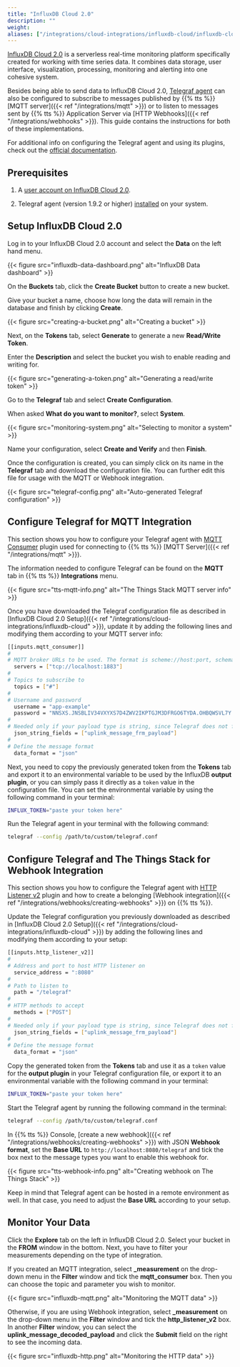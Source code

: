 ```yaml
---
title: "InfluxDB Cloud 2.0"
description: ""
weight: 
aliases: ["/integrations/cloud-integrations/influxdb-cloud/influxdb-cloud-setup", "/integrations/cloud-integrations/influxdb-cloud/telegraf-setup/telegraf-mqtt-setup", "/integrations/cloud-integrations/influxdb-cloud/telegraf-setup/telegraf-http-setup"]
---
```


[InfluxDB Cloud 2.0](https://v2.docs.influxdata.com/v2.0/get-started/) is a serverless real-time monitoring platform specifically created for working with time series data. It combines data storage, user interface, visualization, processing, monitoring and alerting into one cohesive system. 

<!--more-->

Besides being able to send data to InfluxDB Cloud 2.0, [Telegraf agent](https://www.influxdata.com/time-series-platform/telegraf/) can also be configured to subscribe to messages published by {{% tts %}} [MQTT server]({{< ref "/integrations/mqtt" >}}) or to listen to messages sent by {{% tts %}} Application Server via [HTTP Webhooks]({{< ref "/integrations/webhooks" >}}). This guide contains the instructions for both of these implementations.

For additional info on configuring the Telegraf agent and using its plugins, check out the [official documentation](https://v2.docs.influxdata.com/v2.0/write-data/no-code/use-telegraf/).

## Prerequisites

1. A [user account on InfluxDB Cloud 2.0](https://cloud2.influxdata.com/signup).

2. Telegraf agent (version 1.9.2 or higher) [installed](https://portal.influxdata.com/downloads/) on your system.

## Setup InfluxDB Cloud 2.0

Log in to your InfluxDB Cloud 2.0 account and select the **Data** on the left hand menu. 

{{< figure src="influxdb-data-dashboard.png" alt="InfluxDB Data dashboard" >}}

On the **Buckets** tab, click the **Create Bucket** button to create a new bucket.

Give your bucket a name, choose how long the data will remain in the database and finish by clicking **Create**.

{{< figure src="creating-a-bucket.png" alt="Creating a bucket" >}}

Next, on the **Tokens** tab, select **Generate** to generate a new **Read/Write Token**.

Enter the **Description** and select the bucket you wish to enable reading and writing for.

{{< figure src="generating-a-token.png" alt="Generating a read/write token" >}}

Go to the **Telegraf** tab and select **Create Configuration**. 

When asked **What do you want to monitor?**, select **System**. 

{{< figure src="monitoring-system.png" alt="Selecting to monitor a system" >}}

Name your configuration, select **Create and Verify** and then **Finish**.

Once the configuration is created, you can simply click on its name in the **Telegraf** tab and download the configuration file. You can further edit this file for usage with the MQTT or Webhook integration.

{{< figure src="telegraf-config.png" alt="Auto-generated Telegraf configuration" >}}

## Configure Telegraf for MQTT Integration

This section shows you how to configure your Telegraf agent with [MQTT Consumer](https://github.com/influxdata/telegraf/tree/master/plugins/inputs/mqtt_consumer) plugin used for connecting to {{% tts %}} [MQTT Server]({{< ref "/integrations/mqtt" >}}).

The information needed to configure Telegraf can be found on the **MQTT** tab in {{% tts %}} **Integrations** menu.

{{< figure src="tts-mqtt-info.png" alt="The Things Stack MQTT server info" >}}

Once you have downloaded the Telegraf configuration file as described in [InfluxDB Cloud 2.0 Setup]({{< ref "/integrations/cloud-integrations/influxdb-cloud" >}}), update it by adding the following lines and modifying them according to your MQTT server info:

```bash
[[inputs.mqtt_consumer]]
#
# MQTT broker URLs to be used. The format is scheme://host:port, schema can be tcp, ssl, or ws.
  servers = ["tcp://localhost:1883"]
#
# Topics to subscribe to
  topics = ["#"]
#
# Username and password
  username = "app-example"
  password = "NNSXS.JNSBLIV34VXYXS7D4ZWV2IKPTGJM3DFRGO6TYDA.OHBQWSVL7Y.........."
#
# Needed only if your payload type is string, since Telegraf does not forward data of this type by default
  json_string_fields = ["uplink_message_frm_payload"]
#
# Define the message format
  data_format = "json"
```

Next, you need to copy the previously generated token from the **Tokens** tab and export it to an environmental variable to be used by the InfluxDB **output plugin**, or you can simply pass it directly as a `token` value in the configuration file. You can set the environmental variable by using the following command in your terminal:

```bash
INFLUX_TOKEN="paste your token here"
```

Run the Telegraf agent in your terminal with the following command:

```bash
telegraf --config /path/to/custom/telegraf.conf
```

## Configure Telegraf and The Things Stack for Webhook Integration

This section shows you how to configure the Telegraf agent with [HTTP Listener v2](https://github.com/influxdata/telegraf/blob/master/plugins/inputs/http_listener_v2/) plugin and how to create a belonging [Webhook integration]({{< ref "/integrations/webhooks/creating-webhooks" >}}) on {{% tts %}}. 

Update the Telegraf configuration you previously downloaded as described in [InfluxDB Cloud 2.0 Setup]({{< ref "/integrations/cloud-integrations/influxdb-cloud" >}}) by adding the following lines and modifying them according to your setup:

```bash
[[inputs.http_listener_v2]]
#
# Address and port to host HTTP listener on
  service_address = ":8080"
#
# Path to listen to
  path = "/telegraf"
#
# HTTP methods to accept
  methods = ["POST"]
#
# Needed only if your payload type is string, since Telegraf does not forward data of this type by default
  json_string_fields = ["uplink_message_frm_payload"]
#
# Define the message format
  data_format = "json"
```

Copy the generated token from the **Tokens** tab and use it as a `token` value for the **output plugin** in your Telegraf configuration file, or export it to an environmental variable with the following command in your terminal:

```bash
INFLUX_TOKEN="paste your token here"
```

Start the Telegraf agent by running the following command in the terminal:

```bash
telegraf --config /path/to/custom/telegraf.conf
```
In {{% tts %}} Console, [create a new webhook]({{< ref "/integrations/webhooks/creating-webhooks" >}}) with JSON **Webhook format**, set the **Base URL** to `http://localhost:8080/telegraf` and tick the box next to the message types you want to enable this webhook for.

{{< figure src="tts-webhook-info.png" alt="Creating webhook on The Things Stack" >}}

Keep in mind that Telegraf agent can be hosted in a remote environment as well. In that case, you need to adjust the **Base URL** according to your setup.

## Monitor Your Data

Click the **Explore** tab on the left in InfluxDB Cloud 2.0. Select your bucket in the **FROM** window in the bottom. Next, you have to filter your measurements depending on the type of integration.

If you created an MQTT integration, select **_measurement** on the drop-down menu in the **Filter** window and tick the **mqtt_consumer** box. Then you can choose the topic and parameter you wish to monitor.

{{< figure src="influxdb-mqtt.png" alt="Monitoring the MQTT data" >}}

Otherwise, if you are using Webhook integration, select **_measurement** on the drop-down menu in the **Filter** window and tick the **http_listener_v2** box. In another **Filter** window, you can select the **uplink_message_decoded_payload** and click the **Submit** field on the right to see the incoming data.

{{< figure src="influxdb-http.png" alt="Monitoring the HTTP data" >}}

